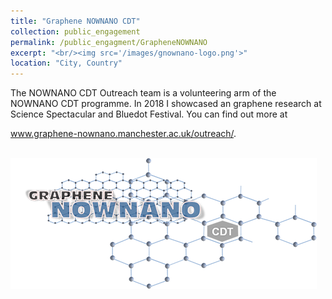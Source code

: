 ```yaml
---
title: "Graphene NOWNANO CDT"
collection: public_engagement
permalink: /public_engagment/GrapheneNOWNANO
excerpt: "<br/><img src='/images/gnownano-logo.png'>"
location: "City, Country"
---
```



The NOWNANO CDT Outreach team is a volunteering arm of the NOWNANO CDT programme. In 2018 I showcased an graphene research at Science Spectacular and Bluedot Festival. You can find out more at

www.graphene-nownano.manchester.ac.uk/outreach/.


<br/><img src='/images/gnownano-logo.png'>
